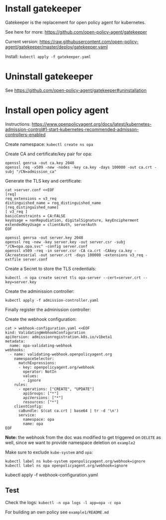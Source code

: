 # Install gatekeeper

Gatekeeper is the replacement for open policy agent for kubernetes.

See here for more: https://github.com/open-policy-agent/gatekeeper


Current version: https://raw.githubusercontent.com/open-policy-agent/gatekeeper/master/deploy/gatekeeper.yaml

Install: `kubectl apply -f gatekeeper.yaml`

# Uninstall gatekeeper

See https://github.com/open-policy-agent/gatekeeper#uninstallation


# Install open policy agent

Instructions: https://www.openpolicyagent.org/docs/latest/kubernetes-admission-control#1-start-kubernetes-recommended-admisson-controllers-enabled

Create namespace: `kubectl create ns opa`

Create CA and certificate/key pair for opa:

```
openssl genrsa -out ca.key 2048
openssl req -x509 -new -nodes -key ca.key -days 100000 -out ca.crt -subj "/CN=admission_ca"
```

Generate the TLS key and certificate:

```
cat >server.conf <<EOF
[req]
req_extensions = v3_req
distinguished_name = req_distinguished_name
[req_distinguished_name]
[ v3_req ]
basicConstraints = CA:FALSE
keyUsage = nonRepudiation, digitalSignature, keyEncipherment
extendedKeyUsage = clientAuth, serverAuth
EOF
```

```
openssl genrsa -out server.key 2048
openssl req -new -key server.key -out server.csr -subj "/CN=opa.opa.svc" -config server.conf
openssl x509 -req -in server.csr -CA ca.crt -CAkey ca.key -CAcreateserial -out server.crt -days 100000 -extensions v3_req -extfile server.conf
```

Create a Secret to store the TLS credentials:

```
kubectl -n opa create secret tls opa-server --cert=server.crt --key=server.key
```

Create the adminission controller:

```
kubectl apply -f admission-controller.yaml
```

Finally register the adminission controller:


Create the webhook configuration:

```
cat > webhook-configuration.yaml <<EOF
kind: ValidatingWebhookConfiguration
apiVersion: admissionregistration.k8s.io/v1beta1
metadata:
  name: opa-validating-webhook
webhooks:
  - name: validating-webhook.openpolicyagent.org
    namespaceSelector:
      matchExpressions:
      - key: openpolicyagent.org/webhook
        operator: NotIn
        values:
        - ignore
    rules:
      - operations: ["CREATE", "UPDATE"]
        apiGroups: ["*"]
        apiVersions: ["*"]
        resources: ["*"]
    clientConfig:
      caBundle: $(cat ca.crt | base64 | tr -d '\n')
      service:
        namespace: opa
        name: opa
EOF
```

**Note:** the webhook from the doc was modified to get triggered on `DELETE` as well, since we want to provide namespace deletion on `example2`

Make sure to exclude `kube-system` and `opa`:

```
kubectl label ns kube-system openpolicyagent.org/webhook=ignore
kubectl label ns opa openpolicyagent.org/webhook=ignore
```

kubectl apply -f webhook-configuration.yaml

## Test

Check the logs: `kubectl -n opa logs -l app=opa -c opa`


For building an own policy see `example1/README.md`

